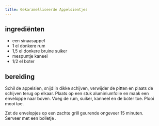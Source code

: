 ```yaml
---
title: Gekaramelliseerde Appelsientjes
---
```


## ingrediënten

* een sinaasappel
* 1 el donkere rum
* 1,5 el donkere bruine suiker
* mespuntje kaneel
* 1/2 el boter

## bereiding

Schil de appelsien, snijd in dikke schijven, verwijder de pitten en plaats de schijven terug op elkaar. Plaats op een stuk aluminiumfolie en maak een enveloppe naar boven. Voeg de rum, suiker, kanneel en de boter toe. Plooi mooi toe.

Zet de envelopjes op een zachte grill geurende ongeveer 15 minuten. Serveer met een bolletje .

